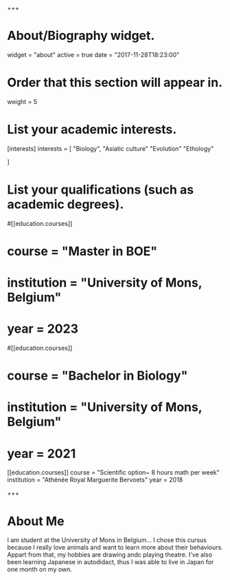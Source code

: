 +++
# About/Biography widget.
widget = "about"
active = true
date = "2017-11-28T18:23:00"

# Order that this section will appear in.
weight = 5

# List your academic interests.
[interests]
  interests = [
    "Biology",
    "Asiatic culture"
    "Evolution"
    "Ethology"
    
  ]

# List your qualifications (such as academic degrees).
#[[education.courses]]
#  course = "Master in BOE"
#  institution = "University of Mons, Belgium"
#  year = 2023

#[[education.courses]]
#  course = "Bachelor in Biology"
#  institution = "University of Mons, Belgium"
#  year = 2021

[[education.courses]]
  course = "Scientific option~ 8 hours math per week"
  institution = "Athénée Royal Marguerite Bervoets"
  year = 2018

+++

# About Me

I am student at the University of Mons in Belgium... I chose this cursus because I really love animals and want to learn more about their behaviours. 
Appart from that, my hobbies are drawing andc playing theatre. I've also been learning Japanese in autodidact, thus I was able to live in Japan for one month on my own.
